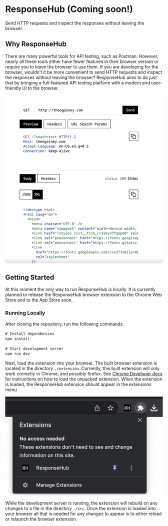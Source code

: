 # ResponseHub (Coming soon!)

Send HTTP requests and inspect the responses without leaving the browser.   

## Why ResponseHub

There are many powerful tools for API testing, such as Postman. However, nearly all these tools either have fewer features in their browser version or require you to leave the browser to use them. If you are developing for the browser, wouldn't it be more convenient to send HTTP requests and inspect the responses without leaving the browser? ResponseHub aims to do just that by bringing a full-featured API testing platform with a modern and user-friendly UI to the browser. 

![](./example.png)

## Getting Started

At this moment the only way to run ResponseHub is locally. It is currently planned to release the ResponseHub browser extension to the Chrome Web Store and to the App Store soon.  

### Running Locally

After cloning the repository, run the following commands:

```
# Install dependencies
npm install

# Start development server
npm run dev
```
Next, load the extension into your browser. The built browser extension is located in the directory `./extension`. Currently, this built extension will only work correctly in Chrome, and possibly firefox. See [Chrome Developer docs](https://developer.chrome.com/docs/extensions/get-started/tutorial/hello-world#load-unpacked) for instructions on how to load the unpacked extension. When the extension is loaded, the ResponseHub extension should appear in the extensions menu 

![](./chrome-screenshot.png)

While the development server is running, the extension will rebuild on any changes to a file in the directory `./src`. Once the extension is loaded into your browser all that is needed for any changes to appear is to either reload or relaunch the browser extension. 

